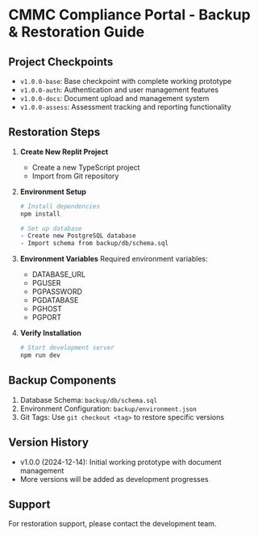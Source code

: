 # CMMC Compliance Portal - Backup & Restoration Guide

## Project Checkpoints

- `v1.0.0-base`: Base checkpoint with complete working prototype
- `v1.0.0-auth`: Authentication and user management features
- `v1.0.0-docs`: Document upload and management system
- `v1.0.0-assess`: Assessment tracking and reporting functionality

## Restoration Steps

1. **Create New Replit Project**
   - Create a new TypeScript project
   - Import from Git repository

2. **Environment Setup**
   ```bash
   # Install dependencies
   npm install
   
   # Set up database
   - Create new PostgreSQL database
   - Import schema from backup/db/schema.sql
   ```

3. **Environment Variables**
   Required environment variables:
   - DATABASE_URL
   - PGUSER
   - PGPASSWORD
   - PGDATABASE
   - PGHOST
   - PGPORT

4. **Verify Installation**
   ```bash
   # Start development server
   npm run dev
   ```

## Backup Components

1. Database Schema: `backup/db/schema.sql`
2. Environment Configuration: `backup/environment.json`
3. Git Tags: Use `git checkout <tag>` to restore specific versions

## Version History

- v1.0.0 (2024-12-14): Initial working prototype with document management
- More versions will be added as development progresses

## Support

For restoration support, please contact the development team.
